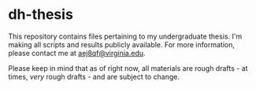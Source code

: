 # dh-thesis

This repository contains files pertaining to my undergraduate thesis. I'm making all scripts and results publicly available. For more information, please contact me at aej8qf@virginia.edu.  

Please keep in mind that as of right now, all materials are rough drafts - at times, *very* rough drafts - and are subject to change. 
